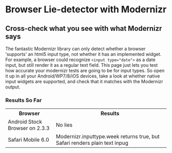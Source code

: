 # Browser Lie-detector with Modernizr
## Cross-check what you see with what Modernizr says
The fantastic Modernizr library can only detect whether a browser 'supports' an html5 input type, not whether it has an implemented widget. For example, a browser could recognize `<input type="date">` as a date input, but still render it as a regular text field. This page just lets you test how accurate your modernizr tests are going to be for input types. So open it up in all your Android/WP7/8/iOS devices, take a look at whether native input widgets are supported, and check that it matches with the Modernizr output. 
### Results So Far
<table>
  <tr>
    <th>Browser</th>
    <th>Results</th>
  </tr>
  <tr>
    <td>Android Stock Browser on 2.3.3</td>
    <td>No lies</td>
  </tr>
  <tr>
    <td>Safari Mobile 6.0</td>
    <td>Modernizr.inputtype.week returns true, but Safari renders plain text inpug</td>
  </tr>
</table>